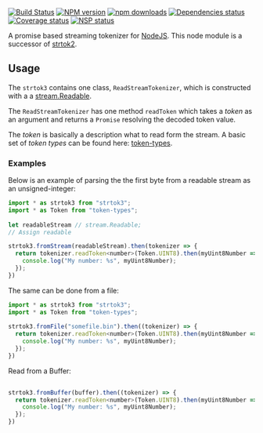 [![Build Status](https://travis-ci.org/Borewit/strtok3.svg?branch=master)](https://travis-ci.org/Borewit/strtok3)
[![NPM version](https://badge.fury.io/js/strtok3.svg)](https://npmjs.org/package/strtok3)
[![npm downloads](http://img.shields.io/npm/dm/strtok3.svg)](https://npmjs.org/package/strtok3)
[![Dependencies status](https://david-dm.org/Borewit/strtok3/status.svg)](https://david-dm.org/Borewit/strtok3)
[![Coverage status](https://coveralls.io/repos/github/Borewit/strtok3/badge.svg?branch=master)](https://coveralls.io/github/Borewit/strtok3?branch=master)
[![NSP status](https://nodesecurity.io/orgs/borewit/projects/886feaa3-d2f9-40f4-a2ea-4befdcad0176/badge)](https://nodesecurity.io/orgs/borewit/projects/886feaa3-d2f9-40f4-a2ea-4befdcad0176)

A promise based streaming tokenizer for [NodeJS](http://nodejs.org).
This node module is a successor of [strtok2](https://github.com/Borewit/strtok2).

## Usage

The `strtok3` contains one class, `ReadStreamTokenizer`, which is constructed with a 
a [stream.Readable](https://nodejs.org/api/stream.html#stream_class_stream_readable).

The `ReadStreamTokenizer` has one method `readToken` which takes a *token* as an argument 
and returns a `Promise` resolving the decoded token value.

The *token* is basically a description what to read form the stream. 
A basic set of *token types* can be found here: [token-types](https://github.com/Borewit/token-types).

### Examples

Below is an example of parsing the the first byte from a readable stream as an unsigned-integer:

```JavaScript
import * as strtok3 from "strtok3";
import * as Token from "token-types";
    
let readableStream // stream.Readable;
// Assign readable

strtok3.fromStream(readableStream).then(tokenizer => {
  return tokenizer.readToken<number>(Token.UINT8).then(myUint8Number => {
    console.log("My number: %s", myUint8Number);
  });
})
```

The same can be done from a file:

```JavaScript
import * as strtok3 from "strtok3";
import * as Token from "token-types";
    
strtok3.fromFile("somefile.bin").then((tokenizer) => {
  return tokenizer.readToken<number>(Token.UINT8).then(myUint8Number => {
    console.log("My number: %s", myUint8Number);
  });
})
```

Read from a Buffer:
```JavaScript
    
strtok3.fromBuffer(buffer).then((tokenizer) => {
  return tokenizer.readToken<number>(Token.UINT8).then(myUint8Number => {
    console.log("My number: %s", myUint8Number);
  });
})
```

